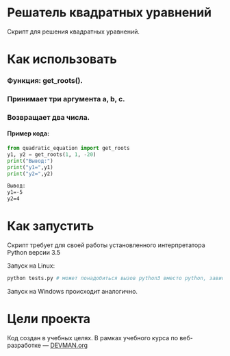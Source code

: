 # Решатель квадратных уравнений

Cкрипт для решения квадратных уравнений.

# Как использовать
### Функция: get_roots().
### Принимает три аргумента a, b, c.
### Возвращает два числа.
#### Пример кода:
```python
from quadratic_equation import get_roots
y1, y2 = get_roots(1, 1, -20)
print("Вывод:")
print("y1=",y1)
print("y2=",y2)
```
```cmd
Вывод:
y1=-5
y2=4
```

# Как запустить

Скрипт требует для своей работы установленного интерпретатора Python версии 3.5

Запуск на Linux:

```bash
python tests.py # может понадобиться вызов python3 вместо python, зависит от настроек операционной системы
```

Запуск на Windows происходит аналогично.

# Цели проекта

Код создан в учебных целях. В рамках учебного курса по веб-разработке ― [DEVMAN.org](https://devman.org)
